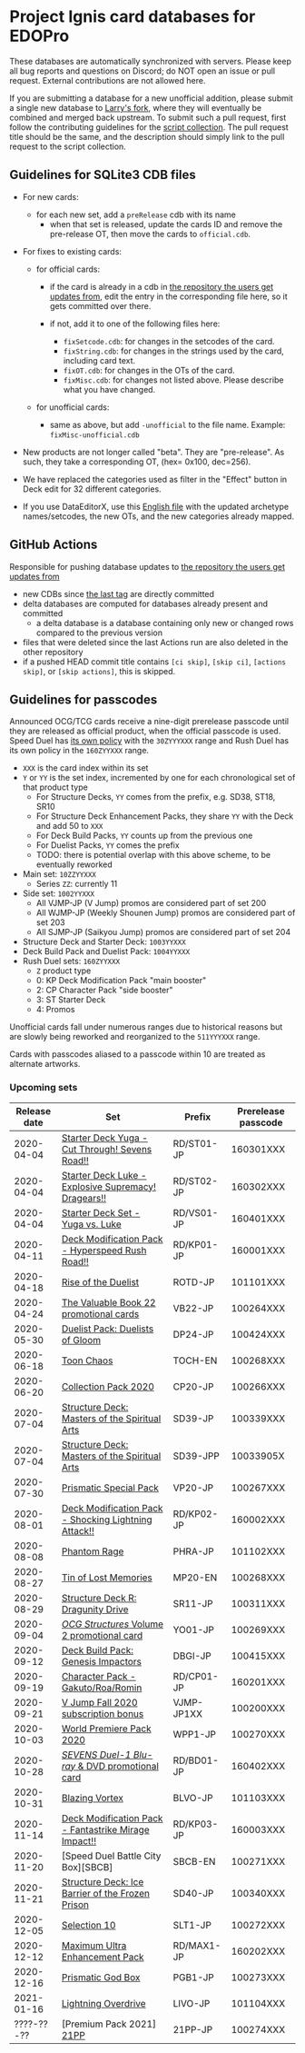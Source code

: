 # Project Ignis card databases for EDOPro

These databases are automatically synchronized with servers. Please keep all bug reports and questions on Discord; do NOT open an issue or pull request. External contributions are not allowed here.

If you are submitting a database for a new unofficial addition, please submit a single new database to [Larry's fork](https://github.com/larry126/BabelCDB), where they will eventually be combined and merged back upstream. To submit such a pull request, first follow the contributing guidelines for the [script collection](https://github.com/ProjectIgnis/CardScripts). The pull request title should be the same, and the description should simply link to the pull request to the script collection.

## Guidelines for SQLite3 CDB files

* For new cards:
	* for each new set, add a `preRelease` cdb with its name
		* when that set is released, update the cards ID and remove the pre-release OT, then move the cards to `official.cdb`.

* For fixes to existing cards:
	* for official cards:
		* if the card is already in a cdb in [the repository the users get updates from]( https://github.com/ProjectIgnis/DeltaHopeHarbinger), edit the entry in the corresponding file here, so it gets committed over there.

		* if not, add it to one of the following files here:
			* `fixSetcode.cdb`: for changes in the setcodes of the card.
			* `fixString.cdb`: for changes in the strings used by the card, including card text.
			* `fixOT.cdb`: for changes in the OTs of the card.
			* `fixMisc.cdb`: for changes not listed above. Please describe what you have changed.

	* for unofficial cards:
		* same as above, but add `-unofficial` to the file name. Example: `fixMisc-unofficial.cdb`

* New products are not longer called "beta". They are "pre-release". As such, they take a corresponding OT, (hex= 0x100, dec=256).

* We have replaced the categories used as filter in the "Effect" button in Deck edit for 32 different categories.

* If you use DataEditorX, use this [English file](https://github.com/NaimSantos/DataEditorX/blob/master/DataEditorX/data/cardinfo_english.txt) with the updated archetype names/setcodes, the new OTs, and the new categories already mapped.

## GitHub Actions

Responsible for pushing database updates to [the repository the users get updates from]( https://github.com/ProjectIgnis/DeltaHopeHarbinger)
- new CDBs since [the last tag](https://github.com/ProjectIgnis/BabelCDB/tree/20200403) are directly committed
- delta databases are computed for databases already present and committed
	- a delta database is a database containing only new or changed rows compared to the previous version
- files that were deleted since the last Actions run are also deleted in the other repository
- if a pushed HEAD commit title contains `[ci skip]`, `[skip ci]`, `[actions skip]`, or `[skip actions]`, this is skipped.

## Guidelines for passcodes

Announced OCG/TCG cards receive a nine-digit prerelease passcode until they are
released as official product, when the official passcode is used. Speed Duel has
[its own policy](https://github.com/ProjectIgnis/CardScripts/wiki/Skill-Documentation#cdb-handling)
with the `30ZYYYXXX` range and Rush Duel has its own policy in the `160ZYYXXX` range.

- `XXX` is the card index within its set
- `Y` or `YY` is the set index, incremented by one for each chronological set of that product type
	- For Structure Decks, `YY` comes from the prefix, e.g. SD38, ST18, SR10
	- For Structure Deck Enhancement Packs, they share `YY` with the Deck and add 50 to `XXX`
	- For Deck Build Packs, `YY` counts up from the previous one
	- For Duelist Packs, `YY` comes the prefix
	- TODO: there is potential overlap with this above scheme, to be eventually reworked
- Main set: `10ZZYYXXX`
	- Series `ZZ`: currently 11
- Side set: `1002YYXXX`
	- All VJMP-JP (V Jump) promos are considered part of set 200
	- All WJMP-JP (Weekly Shounen Jump) promos are considered part of set 203
	- All SJMP-JP (Saikyou Jump) promos are considered part of set 204
- Structure Deck and Starter Deck: `1003YYXXX`
- Deck Build Pack and Duelist Pack: `1004YYXXX`
- Rush Duel sets: `160ZYYXXX`
	- `Z` product type
	- 0: KP Deck Modification Pack "main booster"
	- 2: CP Character Pack "side booster"
	- 3: ST Starter Deck
	- 4: Promos

Unofficial cards fall under numerous ranges due to historical reasons but are
slowly being reworked and reorganized to the `511YYYXXX` range.

Cards with passcodes aliased to a passcode within 10 are treated as alternate
artworks.

### Upcoming sets

Release date | Set | Prefix | Prerelease passcode
--- | --- | --- | ---
2020-04-04 | [Starter Deck Yuga - Cut Through! Sevens Road!!][RD/ST01-JP]      | RD/ST01-JP | 160301XXX
2020-04-04 | [Starter Deck Luke - Explosive Supremacy! Dragears!!][RD/ST02-JP] | RD/ST02-JP | 160302XXX
2020-04-04 | [Starter Deck Set - Yuga vs. Luke][RD/VS01-JP]                    | RD/VS01-JP | 160401XXX
2020-04-11 | [Deck Modification Pack - Hyperspeed Rush Road!!][RD/KP01-JP]     | RD/KP01-JP | 160001XXX
2020-04-18 | [Rise of the Duelist][ROTD-JP]                                    | ROTD-JP | 101101XXX
2020-04-24 | [The Valuable Book 22 promotional cards][VB22-JP]                 | VB22-JP | 100264XXX
2020-05-30 | [Duelist Pack: Duelists of Gloom][DP24-JP]                        | DP24-JP | 100424XXX
2020-06-18 | [Toon Chaos][TOCH-EN]                                             | TOCH-EN | 100268XXX
2020-06-20 | [Collection Pack 2020][CP20-JP]                                   | CP20-JP | 100266XXX
2020-07-04 | [Structure Deck: Masters of the Spiritual Arts][SD39-JP]          | SD39-JP | 100339XXX
2020-07-04 | [Structure Deck: Masters of the Spiritual Arts][SD39-JP]          | SD39-JPP| 10033905X
2020-07-30 | [Prismatic Special Pack][VP20-JP]                                 | VP20-JP | 100267XXX
2020-08-01 | [Deck Modification Pack - Shocking Lightning Attack!!][RD/KP02-JP]| RD/KP02-JP | 160002XXX
2020-08-08 | [Phantom Rage][PHRA-JP]                                           | PHRA-JP | 101102XXX
2020-08-27 | [Tin of Lost Memories][MP20-EN]                                   | MP20-EN | 100268XXX
2020-08-29 | [Structure Deck R: Dragunity Drive][SR11-JP]                      | SR11-JP | 100311XXX
2020-09-04 | [_OCG Structures_ Volume 2 promotional card][YO02-JP]             | YO01-JP | 100269XXX
2020-09-12 | [Deck Build Pack: Genesis Impactors][DBGI-JP]                     | DBGI-JP | 100415XXX
2020-09-19 | [Character Pack - Gakuto/Roa/Romin][RD/CP01-JP]                   | RD/CP01-JP | 160201XXX
2020-09-21 | [V Jump Fall 2020 subscription bonus][VJMP9]                      | VJMP-JP1XX | 100200XXX
2020-10-03 | [World Premiere Pack 2020][WPP1-JP]                               | WPP1-JP | 100270XXX
2020-10-28 | [_SEVENS Duel-1 Blu-ray_ & DVD promotional card][RD/BD01-JP]      | RD/BD01-JP | 160402XXX
2020-10-31 | [Blazing Vortex][BLVO-JP]                                         | BLVO-JP | 101103XXX
2020-11-14 | [Deck Modification Pack - Fantastrike Mirage Impact!!][RD/KP03-JP]| RD/KP03-JP | 160003XXX
2020-11-20 | [Speed Duel Battle City Box][SBCB]                                | SBCB-EN | 100271XXX
2020-11-21 | [Structure Deck: Ice Barrier of the Frozen Prison][SD40-JP]       | SD40-JP | 100340XXX
2020-12-05 | [Selection 10][SLT1]                                              | SLT1-JP | 100272XXX
2020-12-12 | [Maximum Ultra Enhancement Pack][RD/MAX1-JP]                      | RD/MAX1-JP | 160202XXX
2020-12-16 | [Prismatic God Box][PGB1]                                         | PGB1-JP | 100273XXX
2021-01-16 | [Lightning Overdrive][LIOV]                                       | LIVO-JP | 101104XXX
????-??-?? | [Premium Pack 2021] [21PP]                                        | 21PP-JP | 100274XXX

[RD/ST01-JP]: https://yugipedia.com/wiki/Starter_Deck_Yuga_-_Cut_Through!_Sevens_Road!!
[RD/ST02-JP]: https://yugipedia.com/wiki/Starter_Deck_Rook_-_Explosive_Supremacy!_Dragears!!
[RD/VS01-JP]: https://yugipedia.com/wiki/Starter_Deck_Set_-_Yuga_vs._Rook
[RD/KP01-JP]: https://yugipedia.com/wiki/Deck_Modification_Pack_-_Hyperspeed_Rush_Road!!
[ROTD-JP]: https://yugipedia.com/wiki/Rise_of_the_Duelist
[VB22-JP]: https://yugipedia.com/wiki/The_Valuable_Book_22_promotional_cards
[DP24-JP]: https://yugipedia.com/wiki/Duelist_Pack:_Duelists_of_Gloom
[TOCH-EN]: https://yugipedia.com/wiki/Toon_Chaos
[CP20-JP]: https://yugipedia.com/wiki/Collection_Pack_2020
[SD39-JP]: https://yugipedia.com/wiki/Structure_Deck:_Masters_of_the_Spiritual_Arts
[RD/KP02-JP]: https://yugipedia.com/wiki/Deck_Modification_Pack_-_Shocking_Lightning_Attack!!
[VP20-JP]: https://yugipedia.com/wiki/Prismatic_Special_Pack
[PHRA-JP]: https://yugipedia.com/wiki/Phantom_Rage
[MP20-EN]: https://yugipedia.com/wiki/Tin_of_Lost_Memories
[SR11-JP]: https://yugipedia.com/wiki/Structure_Deck_R:_Dragunity_Drive
[YO02-JP]: https://yugipedia.com/wiki/Yu-Gi-Oh!_OCG_Structures_Volume_2_promotional_card
[DBGI-JP]: https://yugipedia.com/wiki/Deck_Build_Pack:_Genesis_Impactors
[RD/CP01-JP]: https://yugipedia.com/wiki/Character_Pack_-_Gakuto/Roa/Romin
[VJMP9]: https://yugipedia.com/wiki/V_Jump_Fall_2020_subscription_bonus
[WPP1-JP]: https://yugipedia.com/wiki/World_Premiere_Pack_2020
[RD/BD01-JP]: https://yugipedia.com/wiki/Yu-Gi-Oh!_SEVENS_Duel-1_Blu-ray_%26_DVD_promotional_card
[BLVO-JP]: https://yugipedia.com/wiki/Blazing_Vortex
[RD/KP03-JP]: https://yugipedia.com/wiki/Deck_Modification_Pack_-_Fantastrike_Mirage_Impact!!
[SPDB]: https://yugipedia.com/wiki/Speed_Duel_Box
[SD40-JP]: https://yugipedia.com/wiki/Structure_Deck:_Ice_Barrier_of_the_Frozen_Prison
[SLT1]: https://yugipedia.com/wiki/Selection_10
[RD/MAX1-JP]: https://yugipedia.com/wiki/Maximum_Ultra_Enhancement_Pack
[PGB1]: https://yugipedia.com/wiki/Prismatic_God_Box
[LIOV]: https://yugipedia.com/wiki/Lightning_Overdrive
[21PP]: https://yugipedia.com/wiki/Premium_Pack_2021
